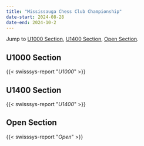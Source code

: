 ```yaml
---
title: "Mississauga Chess Club Championship"
date-start: 2024-08-28
date-end: 2024-10-2
---
```


Jump to [U1000 Section](#U1000-section), 
[U1400 Section](#U1400-section),
[Open Section](#Open-section).

## U1000 Section
{{< swisssys-report "*U1000*" >}}

## U1400 Section
{{< swisssys-report "*U1400*" >}}

## Open Section
{{< swisssys-report "*Open*" >}}
